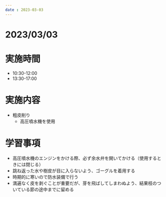 ```yaml
---
date : 2023-03-03
---
```


# 2023/03/03

# 実施時間
- 10:30-12:00
- 13:30-17:00

# 実施内容
- 粗皮削り
    - 高圧噴水機を使用

# 学習事項
- 高圧噴水機のエンジンをかける際、必ず余水弁を開いてかける（使用するときには閉じる）
- 跳ね返った水や樹皮が目に入らないよう、ゴーグルを着用する
- 時期的に寒いので防水装備で行う
- 満遍なく皮を剥ぐことが重要だが、芽を飛ばしてしまわぬよう、結果枝のついている節の途中までに留める